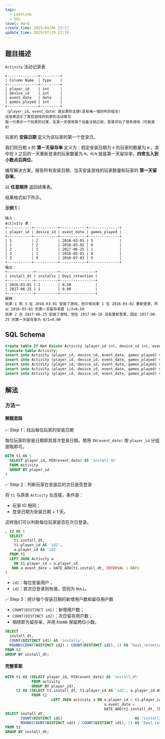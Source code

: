 ```yaml
---
tags:
  - LeetCode
  - SQL
level: Hard
create_time: 2025/04/06 23:17
update_time: 2025/07/29 22:18
---
```


## 题目描述

`Activity` 活动记录表

```text
+--------------+---------+
| Column Name  | Type    |
+--------------+---------+
| player_id    | int     |
| device_id    | int     |
| event_date   | date    |
| games_played | int     |
+--------------+---------+
（player_id，event_date）是此表的主键(具有唯一值的列的组合)
这张表显示了某些游戏的玩家的活动情况
每一行表示一个玩家的记录，在某一天使用某个设备注销之前，登录并玩了很多游戏（可能是 0）
```

玩家的 **安装日期** 定义为该玩家的第一个登录日。

我们将日期 x 的 **第一天留存率** 定义为：假定安装日期为 `X` 的玩家的数量为 `N` ，其中在 `X` 之后的一天重新登录的玩家数量为 `M`，`M/N` 就是第一天留存率，**四舍五入到小数点后两位**。

编写解决方案，报告所有安装日期、当天安装游戏的玩家数量和玩家的 **第一天留存率**。

以 **任意顺序** 返回结果表。

结果格式如下所示。

**示例 1：**

```text
输入：
Activity 表：
+-----------+-----------+------------+--------------+
| player_id | device_id | event_date | games_played |
+-----------+-----------+------------+--------------+
| 1         | 2         | 2016-03-01 | 5            |
| 1         | 2         | 2016-03-02 | 6            |
| 2         | 3         | 2017-06-25 | 1            |
| 3         | 1         | 2016-03-01 | 0            |
| 3         | 4         | 2016-07-03 | 5            |
+-----------+-----------+------------+--------------+
输出：
+------------+----------+----------------+
| install_dt | installs | Day1_retention |
+------------+----------+----------------+
| 2016-03-01 | 2        | 0.50           |
| 2017-06-25 | 1        | 0.00           |
+------------+----------+----------------+
解释：
玩家 1 和 3 在 2016-03-01 安装了游戏，但只有玩家 1 在 2016-03-02 重新登录，所以 2016-03-01 的第一天留存率是 1/2=0.50
玩家 2 在 2017-06-25 安装了游戏，但在 2017-06-26 没有重新登录，因此 2017-06-25 的第一天留存率为 0/1=0.00
```

## SQL Schema

```sql
Create table If Not Exists Activity (player_id int, device_id int, event_date date, games_played int);
Truncate table Activity;
insert into Activity (player_id, device_id, event_date, games_played) values ('1', '2', '2016-03-01', '5');
insert into Activity (player_id, device_id, event_date, games_played) values ('1', '2', '2016-03-02', '6');
insert into Activity (player_id, device_id, event_date, games_played) values ('2', '3', '2017-06-25', '1');
insert into Activity (player_id, device_id, event_date, games_played) values ('3', '1', '2016-03-01', '0');
insert into Activity (player_id, device_id, event_date, games_played) values ('3', '4', '2018-07-03', '5');
```

## 解法

### 方法一

#### 解题思路

✅ Step 1：找出每位玩家的安装日期

每位玩家的安装日期即其首次登录日期。使用 `IN(event_date)` 按 `player_id` 分组提取即可。

```sql
WITH t1 AS (
  SELECT player_id, MIN(event_date) AS 'install_dt'
  FROM Activity
  GROUP BY player_id
)
```

✅ Step 2：判断玩家在安装后的次日是否登录

将 `t1` 与原表 `Activity` 左连接，条件是：

- 玩家 ID 相同；
- 登录日期为安装日期 + 1 天。

这样我们可以判断每位玩家是否在次日登录。

```sql
, t2 AS (
  SELECT
    t1.install_dt,
    t1.player_id AS 'id1',
    a.player_id AS 'id2'
  FROM t1
  LEFT JOIN Activity a
    ON t1.player_id = a.player_id
   AND a.event_date = DATE_ADD(t1.install_dt, INTERVAL 1 DAY)
)
```

- `id1`：每位安装用户；
- `id2`：若次日登录则有值，否则为 `NULL`。

✅ Step 3：统计每个安装日期的新增用户数和留存用户数
- `COUNT(DISTINCT id1)`：新增用户数；
- `COUNT(DISTINCT id2)`：次日留存用户数；
- 相除即为留存率，并用 `ROUND` 保留两位小数。

```sql
SELECT
  install_dt,
  COUNT(DISTINCT id1) AS 'installs',
  ROUND(COUNT(DISTINCT id2) / COUNT(DISTINCT id1), 2) AS 'Day1_retention'
FROM t2
GROUP BY install_dt;
```

#### 完整答案

```sql
WITH t1 AS (SELECT player_id, MIN(event_date) AS 'install_dt'  
            FROM activity  
            GROUP BY player_id),  
     t2 AS (SELECT t1.install_dt, t1.player_id AS 'id1', a.player_id AS 'id2'  
            FROM t1  
                     LEFT JOIN activity a ON a.player_id = t1.player_id AND  
                                             a.event_date =  
                                             DATE_ADD(t1.install_dt, INTERVAL 1 DAY))  
SELECT install_dt,  
       COUNT(DISTINCT id1)                                 AS 'installs',  
       ROUND(COUNT(DISTINCT id2) / COUNT(DISTINCT id1), 2) AS 'Day1_retention'  
FROM t2  
GROUP BY install_dt;
```
